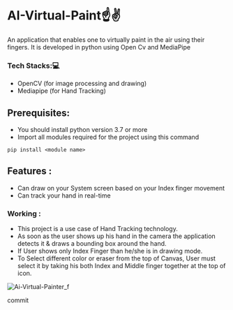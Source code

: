 # AI-Virtual-Paint☝✌
An application that enables one to virtually paint in the air using their fingers. It is developed in python using Open Cv and MediaPipe

### Tech Stacks:💻
- OpenCV (for image processing and drawing)
- Mediapipe (for Hand Tracking)

## Prerequisites:
- You should install python version 3.7 or more
- Import all modules required for the project using this command
```
pip install <module name>
```

## Features :
* Can draw on your System screen based on your Index finger movement
* Can track your hand in real-time

### Working :
* This project is a use case of Hand Tracking technology. 
* As soon as the user shows up his hand in the camera the application detects it & draws a bounding box around the hand.
* If User shows only Index Finger than he/she is in drawing mode.
* To Select different color or eraser from the top of Canvas, User must select it by taking his both Index and Middle finger together at the top of icon.
 
 ![Ai-Virtual-Painter_f](https://user-images.githubusercontent.com/78357575/123515066-b808b300-d6b3-11eb-8082-97a67f5493c9.jpg)





commit
